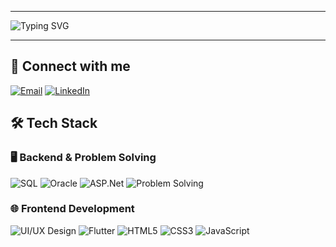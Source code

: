 ---------------------------------------------------------------------------------------------------------------------------------------------------------------------------------------------------------------
  ![Typing SVG](https://readme-typing-svg.demolab.com?size=30&duration=5000&color=FF69B4&lines=+++++++++++Hi,+I'm+Jana+alazzeh!;+++++++++++ASP.Net-Flutter+Developer;+++++++++%26+UI%2FUX+Designer)

---------------------------------------------------------------------------------------------------------------------------------------------------------------------------------------------------------------

## 🔗 Connect with me
[![Email](https://img.shields.io/badge/Email-Contact-red?style=for-the-badge&logo=gmail&logoColor=white)](mailto:jana.alazzeh4931@gmail.com)
[![LinkedIn](https://img.shields.io/badge/LinkedIn-Follow-blue?style=for-the-badge&logo=linkedin&logoColor=white)](https://www.linkedin.com/in/jana-alazzeh-b4b727319/)




## 🛠️ Tech Stack

### 🖥️ Backend & Problem Solving
![SQL](https://img.shields.io/badge/SQL-336791?style=for-the-badge&logo=postgresql&logoColor=white)
![Oracle](https://img.shields.io/badge/Oracle-F80000?style=for-the-badge&logo=oracle&logoColor=white)
![ASP.Net](https://img.shields.io/badge/ASP.Net-512BD4?style=for-the-badge&logo=dot-net&logoColor=white)
![Problem Solving](https://img.shields.io/badge/Problem_Solving-F0DB4F?style=for-the-badge&logo=hackerrank&logoColor=black)


### 🌐 Frontend Development
![UI/UX Design](https://img.shields.io/badge/UI%2FUX-Design-FF69B4?style=for-the-badge&logo=figma&logoColor=white)
![Flutter](https://img.shields.io/badge/Flutter-02569B?style=for-the-badge&logo=flutter&logoColor=white)
![HTML5](https://img.shields.io/badge/HTML5-E34F26?style=for-the-badge&logo=html5&logoColor=white)
![CSS3](https://img.shields.io/badge/CSS3-1572B6?style=for-the-badge&logo=css3&logoColor=white)
![JavaScript](https://img.shields.io/badge/JavaScript-F7DF1E?style=for-the-badge&logo=javascript&logoColor=black)

